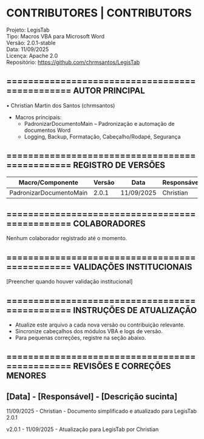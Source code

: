 CONTRIBUTORES | CONTRIBUTORS
===============================================

Projeto: LegisTab  
Tipo: Macros VBA para Microsoft Word  
Versão: 2.0.1-stable  
Data: 11/09/2025  
Licença: Apache 2.0  
Repositório: <https://github.com/chrmsantos/LegisTab>

===============================================
AUTOR PRINCIPAL
-----------------------------------------------

• Christian Martin dos Santos (chrmsantos)

- Macros principais:  
  - PadronizarDocumentoMain – Padronização e automação de documentos Word  
  - Logging, Backup, Formatação, Cabeçalho/Rodapé, Segurança

===============================================
REGISTRO DE VERSÕES
-----------------------------------------------

Macro/Componente         | Versão     | Data        | Responsável
-------------------------|------------|-------------|-------------
PadronizarDocumentoMain  | 2.0.1      | 11/09/2025  | Christian

===============================================
COLABORADORES
-----------------------------------------------

Nenhum colaborador registrado até o momento.

===============================================
VALIDAÇÕES INSTITUCIONAIS
-----------------------------------------------

[Preencher quando houver validação institucional]

===============================================
INSTRUÇÕES DE ATUALIZAÇÃO
-----------------------------------------------

- Atualize este arquivo a cada nova versão ou contribuição relevante.
- Sincronize cabeçalhos dos módulos VBA e logs de versão.
- Para pequenas correções, registre na seção abaixo.

===============================================
REVISÕES E CORREÇÕES MENORES
-----------------------------------------------

[Data] - [Responsável] - [Descrição sucinta]
-------------------------------------------------

11/09/2025 - Christian - Documento simplificado e atualizado para LegisTab 2.0.1

v2.0.1 - 11/09/2025 - Atualização para LegisTab por Christian
